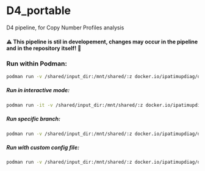 # D4_portable
D4 pipeline, for Copy Number Profiles analysis

#### :warning: This pipeline is stil in developement, changes may occur in the pipeline and in the repository itself! :construction:


### Run within Podman:
```bash
podman run -v /shared/input_dir:/mnt/shared/:z docker.io/ipatimupdiag/d4portable snakemake --cores 2
```


##### Run in interactive mode:
```bash
podman run -it -v /shared/input_dir:/mnt/shared/:z docker.io/ipatimupdiag/d4portable bash
```
##### Run specific branch:
```bash
podman run -v /shared/input_dir:/mnt/shared/:z docker.io/ipatimupdiag/d4portable:BETAv2.5 snakemake --cores 2 --configfile /mnt/shared/config.yaml
```

##### Run with custom config file:
```bash
podman run -v /shared/input_dir:/mnt/shared/:z docker.io/ipatimupdiag/d4portable snakemake --cores 2 --configfile /mnt/shared/config.yaml 
```

